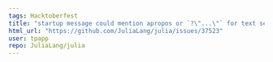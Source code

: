 ```yaml
---
tags: Hacktoberfest
title: "startup message could mention apropos or `?\"...\"` for text search"
html_url: "https://github.com/JuliaLang/julia/issues/37523"
user: tpapp
repo: JuliaLang/julia
---
```


